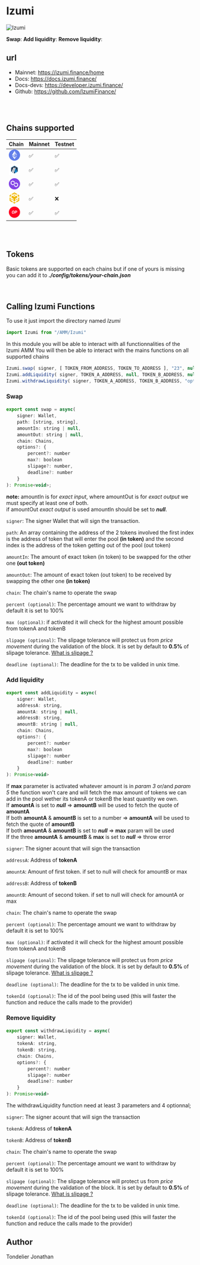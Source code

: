 # Izumi  
![Izumi](https://izumi.finance/assets/home/homepiece1Dark.gif)  

**Swap**: 
**Add liquidity**:
**Remove liquidity**:
  
## url
- Mainnet: https://izumi.finance/home
- Docs: https://docs.izumi.finance/
- Docs-devs: https://developer.izumi.finance/
- Github: https://github.com/IzumiFinance/

<br />
<br />  

## Chains supported
| Chain                       | Mainnet | Testnet |
|-----------------------------|---------|---------|
| ![ETH](assets/ethereum.png) |   ✅    |   ✅     |
| ![ARB](assets/arbitrum.png) |   ✅    |   ✅     |
| ![MATIC](assets/polygon.png)|   ✅    |   ✅     |
| ![BSC](assets/bsc.png)      |   ✅    |   ❌     |
| ![OP](assets/optimism.png)  |   ✅    |   ✅     |

<br />
<br />

## Tokens
Basic tokens are supported on each chains but if one of yours is missing you can add it to ***./config/tokens/your-chain.json***  
<br />
<br />
  
## Calling Izumi Functions

To use it just import the directory named *Izumi*  
```javascript
import Izumi from "/AMM/Izumi"
```

In this module you will be able to interact with all functionnalities of the Izumi AMM
You will then be able to interact with the mains functions on all supported chains

```javascript
Izumi.swap( signer, [ TOKEN_FROM_ADDRESS, TOKEN_TO_ADDRESS ], "23", null, "polygon" )
Izumi.addLiquidity( signer, TOKEN_A_ADDRESS, null, TOKEN_B_ADDRESS, null, "arbitrum", { max: true } )
Izumi.withdrawLiquidity( signer, TOKEN_A_ADDRESS, TOKEN_B_ADDRESS, "optimism", { percent: 50 } )
```

### Swap  
```javascript
export const swap = async(
    signer: Wallet,
    path: [string, string],
    amountIn: string | null,
    amountOut: string | null,
    chain: Chains,
    options?: {
        percent?: number
        max?: boolean
        slipage?: number,
        deadline?: number
    }
): Promise<void>;
```
**note:** amountIn is for *exact input*, where amountOut is for *exact output* we must specify at least one of both.  
          if amountOut *exact output* is used amountIn should be set to ***null***.  
  
`signer`: The signer Wallet that will sign the transaction.  
  
`path`: An array containing the address of the 2 tokens involved the first index is the address of token that will enter the pool **(in token)** and the second index is the address of the token getting out of the pool (out token)  
  
`amountIn`: The amount of exact token (in token) to be swapped for the other one **(out token)**  
  
`amountOut`: The amount of exact token (out token) to be received by swapping the other one **(in token)**  
  
`chain`: The chain's name to operate the swap  
  
`percent (optional)`: The percentage amount we want to withdraw by default it is set to 100%  
  
`max (optional)`: if activated it will check for the highest amount possible from tokenA and tokenB  
  
`slipage (optional)`: The slipage tolerance will protect us from *price movement* during the validation of the block. It is set by default to **0.5%** of slipage tolerance. [What is slipage ?](https://support.uniswap.org/hc/en-us/articles/8643879653261-What-is-Price-Slippage-)  
  
`deadline (optional)`: The deadline for the tx to be valided in unix time.  
  
### Add liquidity  
  
```javascript
export const addLiquidity = async(
    signer: Wallet,                        
    addressA: string,                       
    amountA: string | null,     
    addressB: string,                       
    amountB: string | null,     
    chain: Chains,
    options?: {
        percent?: number
        max?: boolean
        slipage?: number
        deadline?: number
    }
): Promise<void>
```
If **max** parameter is activated whatever amount is in *param 3* or/and *param 5* the function won't care and will fetch the max amount of tokens we can add in the pool wether its tokenA or tokenB the least quantity we own.  
If **amountA** is set to ***null*** => **amountB** will be used to fetch the quote of **amountA**  
If both **amountA** & **amountB** is set to a number => **amountA** will be used to fetch the quote of **amountB**  
If both **amountA** & **amountB** is set to ***null*** => **max** param will be used   
If the three **amountA** & **amountB** & **max** is set to ***null*** => throw error  
  
`signer`: The signer acount that will sign the transaction  
  
`addressA`: Address of **tokenA**  
  
`amountA`: Amount of first token. if set to null will check for amountB or max  
  
`addressB`: Address of **tokenB**  
  
`amountB`: Amount of second token. if set to null will check for amountA or max  
  
`chain`: The chain's name to operate the swap  
  
`percent (optional)`: The percentage amount we want to withdraw by default it is set to 100%  
  
`max (optional)`: if activated it will check for the highest amount possible from tokenA and tokenB  
  
`slipage (optional)`: The slipage tolerance will protect us from *price movement* during the validation of the block. It is set by default to **0.5%** of slipage tolerance. [What is slipage ?](https://support.uniswap.org/hc/en-us/articles/8643879653261-What-is-Price-Slippage-)  
  
`deadline (optional)`: The deadline for the tx to be valided in unix time.  
  
`tokenId (optional)`: The id of the pool being used (this will faster the function and reduce the calls made to the provider)
  
### Remove liquidity  
  
```javascript
export const withdrawLiquidity = async(
    signer: Wallet, 
    tokenA: string, 
    tokenB: string, 
    chain: Chains,
    options?: {
        percent?: number
        slipage?: number
        deadline?: number
    }
): Promise<void>
```
The withdrawLiquidity function need at least 3 parameters and 4 optionnal;   
  
`signer`: The signer acount that will sign the transaction  
  
`tokenA`: Address of **tokenA**  
  
`tokenB`: Address of **tokenB** 

`chain`: The chain's name to operate the swap  
  
`percent (optional)`: The percentage amount we want to withdraw by default it is set to 100%  
  
`slipage (optional)`: The slipage tolerance will protect us from *price movement* during the validation of the block. It is set by default to **0.5%** of slipage tolerance. [What is slipage ?](https://support.uniswap.org/hc/en-us/articles/8643879653261-What-is-Price-Slippage-)  
  
`deadline (optional)`: The deadline for the tx to be valided in unix time.  
  
`tokenId (optional)`: The id of the pool being used (this will faster the function and reduce the calls made to the provider)
  
  
## Author
 
Tondelier Jonathan